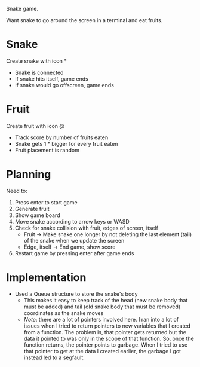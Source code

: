 Snake game.

Want snake to go around the screen in a terminal and eat fruits.

# Snake
Create snake with icon *
* Snake is connected
* If snake hits itself, game ends
* If snake would go offscreen, game ends

# Fruit
Create fruit with icon @
* Track score by number of fruits eaten
* Snake gets 1 * bigger for every fruit eaten
* Fruit placement is random

# Planning
Need to:

1. Press enter to start game
2. Generate fruit
3. Show game board
4. Move snake according to arrow keys or WASD
5. Check for snake collision with fruit, edges of screen, itself
    * Fruit -> Make snake one longer by not deleting the last element (tail) of
    the snake when we update the screen
    * Edge, itself -> End game, show score
6. Restart game by pressing enter after game ends

# Implementation
* Used a Queue structure to store the snake's body
    * This makes it easy to keep track of the head (new snake body that must be
    added) and tail (old snake body that must be removed) coordinates as the
    snake moves
    * _Note_: there are a lot of pointers involved here. I ran into a lot of
    issues when I tried to return pointers to new variables that I created from
    a function. The problem is, that pointer gets returned but the data it
    pointed to was only in the scope of that function. So, once the function
    returns, the pointer points to garbage. When I tried to use that pointer to
    get at the data I created earlier, the garbage I got instead led to a
    segfault.

